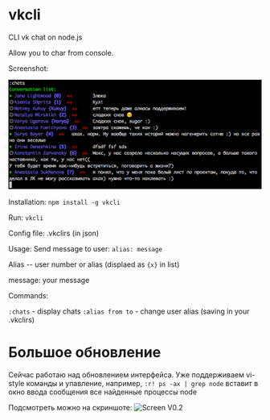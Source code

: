 vkcli
=====

CLI vk chat on node.js

Allow you to char from console.

Screenshot:

![ScreenShot](https://raw.githubusercontent.com/Corey-Maler/vkcli/master/screenshot.png)

Installation: ```npm install -g vkcli```

Run: ```vkcli```

Config file: .vkclirs (in json)


Usage:
Send message to user:
```alias: message```

Alias -- user number or alias (displaed as ```{x}``` in list)

message: your message

Commands:

```:chats``` - display chats
```:alias from to``` - change user alias (saving in your .vkclirs)

# Большое обновление
Сейчас работаю над обновлением интерфейса.
Уже поддерживаем vi-style команды и упавление, например, ```:r! ps -ax | grep node``` вставит в окно ввода сообщения все найденные процессы node

Подсмотреть можно на скриншоте:
![Screen V0.2](https://raw.githubusercontent.com/Corey-Maler/vkcli/newUI/docs/screenv02.png)
